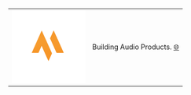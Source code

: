 <table>
  <tr>
    <td width="150" valign="middle">
      <a href="https://meluron.github.io" target="_blank">
        <img src="https://raw.githubusercontent.com/meluron/assets/refs/heads/main/logos/meluron/icon.png" width="250" alt="meluron logo" />
      </a>
    </td>
    <td valign="middle">
      Building Audio Products.
      <a href="https://meluron.github.io" target="_blank">🌐</a>
    </td>
  </tr>
</table>
